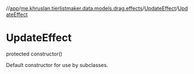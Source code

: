 //[app](../../../index.md)/[me.khruslan.tierlistmaker.data.models.drag.effects](../index.md)/[UpdateEffect](index.md)/[UpdateEffect](-update-effect.md)

# UpdateEffect

protected constructor()

Default constructor for use by subclasses.
